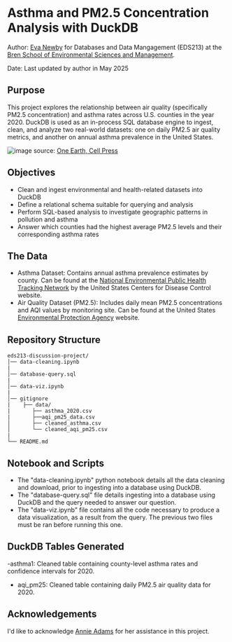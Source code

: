 # Asthma and PM2.5 Concentration Analysis with DuckDB

Author: [Eva Newby](evajnewby.github.io) for Databases and Data Mangagement (EDS213) at the [Bren School of Environmental Sciences and Management](https://bren.ucsb.edu/).

Date: Last updated by author in May 2025

## Purpose
This project explores the relationship between air quality (specifically PM2.5 concentration) and asthma rates across U.S. counties in the year 2020. DuckDB is used as an in-process SQL database engine to ingest, clean, and analyze two real-world datasets: one on daily PM2.5 air quality metrics, and another on annual asthma prevalence in the United States.

![image](https://github.com/user-attachments/assets/7a583d86-c965-477d-99f7-b6970cc4a24f)
source: [One Earth, Cell Press](https://www.cell.com/action/showPdf?pii=S2590-3322%2824%2900487-1)

## Objectives
- Clean and ingest environmental and health-related datasets into DuckDB
- Define a relational schema suitable for querying and analysis
- Perform SQL-based analysis to investigate geographic patterns in pollution and asthma
- Answer which counties had the highest average PM2.5 levels and their corresponding asthma rates

## The Data
- Asthma Dataset: Contains annual asthma prevalence estimates by county. Can be found at the [National Environmental Public Health Tracking Network](https://ephtracking.cdc.gov/DataExplorer/) by the United States Centers for Disease Control website.
- Air Quality Dataset (PM2.5): Includes daily mean PM2.5 concentrations and AQI values by monitoring site. Can be found at the United States [Environmental Protection Agency](https://www.epa.gov/outdoor-air-quality-data/download-daily-data) website.

## Repository Structure
```
eds213-discussion-project/
│── data-cleaning.ipynb
|
│── database-query.sql
|
│── data-viz.ipynb
|
│── gitignore
|    ├── data/
|       ├── asthma_2020.csv
|       ├──aqi_pm25_data.csv
│       ├── cleaned_asthma.csv
│       └── cleaned_aqi_pm25.csv
|
└── README.md
```
## Notebook and Scripts
- The "data-cleaning.ipynb" python notebook details all the data cleaning and download, prior to ingesting into a database using DuckDB.
- The "database-query.sql" file details ingesting into a database using DuckDB and the query needed to answer our question.
- The "data-viz.ipynb" file contains all the code necessary to produce a data visualization, as a result from the query. The previous two files must be ran before running this one. 

## DuckDB Tables Generated
-asthma1: Cleaned table containing county-level asthma rates and confidence intervals for 2020.
- aqi_pm25: Cleaned table containing daily PM2.5 air quality data for 2020.

## Acknowledgements
I'd like to acknowledge [Annie Adams](https://github.com/annieradams) for her assistance in this project. 

